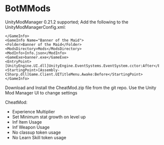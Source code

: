 # BotMMods

UnityModManager 0.21.2 supported; Add the following to the UnityModManagerConfig.xml:

```
</GameInfo>
<GameInfo Name="Banner of the Maid">
<Folder>Banner of the Maid</Folder>
<ModsDirectory>Mods</ModsDirectory>
<ModInfo>Info.json</ModInfo>
<GameExe>banner.exe</GameExe>
<EntryPoint>[UnityEngine.UI.dll]UnityEngine.EventSystems.EventSystem.cctor:After</EntryPoint>
<StartingPoint>[Assembly-CSharp.dll]Game.Client.UITitleMenu.Awake:Before</StartingPoint>
</GameInfo>
```

Download and Install the CheatMod.zip file from the git repo. Use the Unity Mod Manager UI to change settings


CheatMod:
- Experience Multiplier
- Set Minimum stat growth on level up
- Inf Item Usage
- Inf Weapon Usage
- No classup token usage
- No Learn Skill token usage